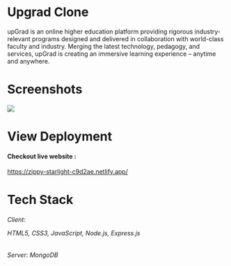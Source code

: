 

<h1>Upgrad Clone</h1>

<p>upGrad is an online higher education platform providing rigorous industry-relevant programs designed and delivered in collaboration with world-class faculty and industry. Merging the latest technology, pedagogy, and services, upGrad is creating an immersive learning experience – anytime and anywhere.</p>

</hr>

<h1>Screenshots </h1>
 </hr>
<img src="https://user-images.githubusercontent.com/97459016/171863898-2e9fc6f6-a55c-4b4e-80af-5cb35592c11b.png" />






<h1>View Deployment</h1>
</hr>
<h4>Checkout live website :</h4>

https://zippy-starlight-c9d2ae.netlify.app/

</hr>
<h1>Tech Stack </h1>
<h6>Client: <p> HTML5, CSS3, JavaScript, Node.js,  Express.js </p> </h6>

<h6>Server: MongoDB</h6>
